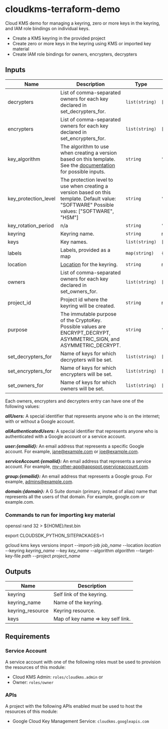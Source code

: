 # cloudkms-terraform-demo
Cloud KMS demo for managing a keyring, zero or more keys in the keyring, and IAM role bindings on individual keys.

- Create a KMS keyring in the provided project
- Create zero or more keys in the keyring using KMS or imported key material
- Create IAM role bindings for owners, encrypters, decrypters

<!-- BEGINNING OF PRE-COMMIT-TERRAFORM DOCS HOOK -->
## Inputs

| Name | Description | Type | Default | Required |
|------|-------------|------|---------|:--------:|
| decrypters | List of comma-separated owners for each key declared in set\_decrypters\_for. | `list(string)` | `[]` | no |
| encrypters | List of comma-separated owners for each key declared in set\_encrypters\_for. | `list(string)` | `[]` | no |
| key\_algorithm | The algorithm to use when creating a version based on this template. See the [documentation](https://cloud.google.com/kms/docs/reference/rest/v1/CryptoKeyVersionAlgorithm) for possible inputs. | `string` | `"GOOGLE_SYMMETRIC_ENCRYPTION"` | no |
| key\_protection\_level | The protection level to use when creating a version based on this template. Default value: "SOFTWARE" Possible values: ["SOFTWARE", "HSM"] | `string` | `"SOFTWARE"` | no |
| key\_rotation\_period | n/a | `string` | `"100000s"` | no |
| keyring | Keyring name. | `string` | n/a | yes |
| keys | Key names. | `list(string)` | `[]` | no |
| labels | Labels, provided as a map | `map(string)` | `{}` | no |
| location | [Location](https://cloud.google.com/kms/docs/locations) for the keyring. | `string` | n/a | yes |
| owners | List of comma-separated owners for each key declared in set\_owners\_for. | `list(string)` | `[]` | no |
| project\_id | Project id where the keyring will be created. | `string` | n/a | yes |
| purpose | The immutable purpose of the CryptoKey. Possible values are ENCRYPT\_DECRYPT, ASYMMETRIC\_SIGN, and ASYMMETRIC\_DECRYPT. | `string` | `"ENCRYPT_DECRYPT"` | no |
| set\_decrypters\_for | Name of keys for which decrypters will be set. | `list(string)` | `[]` | no |
| set\_encrypters\_for | Name of keys for which encrypters will be set. | `list(string)` | `[]` | no |
| set\_owners\_for | Name of keys for which owners will be set. | `list(string)` | `[]` | no |

Each owners, encrypters and decrypters entry can have one of the following values:

***allUsers:*** A special identifier that represents anyone who is on the internet; with or without a Google account.

***allAuthenticatedUsers:*** A special identifier that represents anyone who is authenticated with a Google account or a service account.

***user:{emailid}:*** An email address that represents a specific Google account. For example, jane@example.com or joe@example.com.

***serviceAccount:{emailid}:*** An email address that represents a service account. For example, my-other-app@appspot.gserviceaccount.com.

***group:{emailid}:*** An email address that represents a Google group. For example, admins@example.com.

***domain:{domain}:*** A G Suite domain (primary, instead of alias) name that represents all the users of that domain. For example, google.com or example.com.

### Commands to run for importing key material

openssl rand 32 > ${HOME}/test.bin 

export CLOUDSDK_PYTHON_SITEPACKAGES=1 

gcloud kms keys versions import   --import-job *job_name*   --location *location*   --keyring *keyring_name*   --key *key_name*   --algorithm *algorithm*   --target-key-file *path*   --project *project_name*

## Outputs

| Name | Description |
|------|-------------|
| keyring | Self link of the keyring. |
| keyring\_name | Name of the keyring. |
| keyring\_resource | Keyring resource. |
| keys | Map of key name => key self link. |

<!-- END OF PRE-COMMIT-TERRAFORM DOCS HOOK -->

## Requirements

### Service Account

A service account with one of the following roles must be used to provision
the resources of this module:

- Cloud KMS Admin: `roles/cloudkms.admin` or
- Owner: `roles/owner`

### APIs

A project with the following APIs enabled must be used to host the
resources of this module:

- Google Cloud Key Management Service: `cloudkms.googleapis.com`
